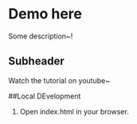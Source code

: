 # Demo here

Some description~!

## Subheader

Watch the tutorial on youtube~

##Local DEvelopment

1. Open index.html in your browser.
